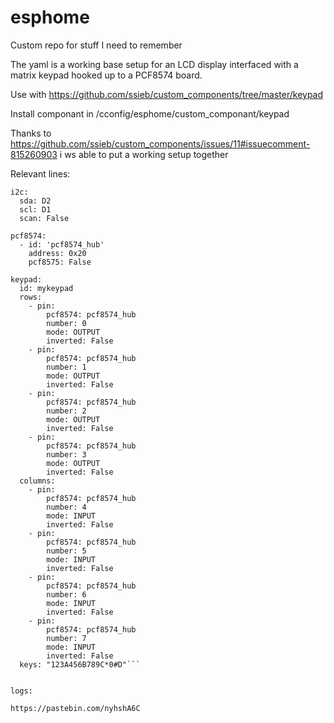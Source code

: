 # esphome

Custom repo for stuff I need to remember

The yaml is a working base setup for an LCD display interfaced with a matrix keypad hooked up to a PCF8574 board.

Use with https://github.com/ssieb/custom_components/tree/master/keypad

Install componant in /cconfig/esphome/custom_componant/keypad

Thanks to https://github.com/ssieb/custom_components/issues/11#issuecomment-815260903 i ws able to put a working setup together

Relevant lines:

```
i2c:
  sda: D2
  scl: D1
  scan: False

pcf8574:
  - id: 'pcf8574_hub'
    address: 0x20
    pcf8575: False

keypad:
  id: mykeypad
  rows:
    - pin:
        pcf8574: pcf8574_hub
        number: 0
        mode: OUTPUT
        inverted: False
    - pin:
        pcf8574: pcf8574_hub
        number: 1
        mode: OUTPUT
        inverted: False        
    - pin:
        pcf8574: pcf8574_hub
        number: 2
        mode: OUTPUT
        inverted: False
    - pin:
        pcf8574: pcf8574_hub
        number: 3
        mode: OUTPUT
        inverted: False
  columns:
    - pin:
        pcf8574: pcf8574_hub
        number: 4
        mode: INPUT
        inverted: False
    - pin:
        pcf8574: pcf8574_hub
        number: 5
        mode: INPUT
        inverted: False
    - pin:
        pcf8574: pcf8574_hub
        number: 6
        mode: INPUT
        inverted: False
    - pin:
        pcf8574: pcf8574_hub
        number: 7
        mode: INPUT
        inverted: False
  keys: "123A456B789C*0#D"```


logs:

https://pastebin.com/nyhshA6C
